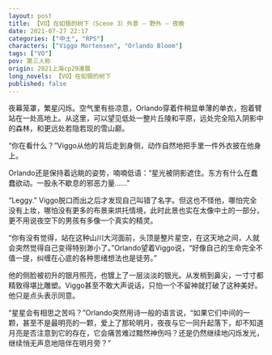 ```yaml
---
layout: post
title: 【VO】在如银的树下（Scene 3）外景 — 野外 — 夜晚
date: 2021-07-27 22:17
categories: ["中土", "RPS"]
characters: ["Viggo Mortensen", "Orlando Bloom"]
tags: ["VO"]
pov: 第三人称
origin: 2021上海cp29漫展
long_novels: 【VO】在如银的树下
published: false
---
```


夜幕笼罩，繁星闪烁。空气里有些凉意，Orlando穿着件稍显单薄的单衣，抱着臂站在一处高地上。从这里，可以望见低处一整片丘陵和平原，远处完全陷入阴影中的森林，和更远处若隐若现的雪山巅。

“你在看什么？”Viggo从他的背后走到身侧，动作自然地把手里一件外衣披在他身上。

Orlando还是保持着远眺的姿势，喃喃低语：“星光被阴影遮住。东方有什么在蠢蠢欲动。一股永不歇息的邪恶力量……”

“Leggy.” Viggo脱口而出之后才发现自己叫错了名字。但这也不怪他，哪怕完全没有上妆，哪怕没有更多的布景来烘托情境，此时此景也实在太像中土的一部分，更不用说夜空下的男孩有多像一个真实的精灵。

“你有没有觉得，站在这种山川大河面前，头顶是整片星空，在这天地之间，人就会突然觉得自己变得特别渺小了。”Orlando望着Viggo说，“好像自己的生命完全不值一提，纠缠在心底的各种思绪想法也是徒劳。”

他的侧脸被初升的银月照亮，也镀上了一层淡淡的银光。从发梢到鼻尖，一寸寸都精致得堪比雕塑。Viggo甚至不敢大声说话，只怕一个不留神就打破了这种美好。他只是点头表示同意。

“星星会有相思之苦吗？”Orlando突然用诗一般的语言说，“如果它们中间的一颗，甚至不是最明亮的一颗，爱上了那轮明月，夜夜与它一同升起落下，却不知道月亮是否注意到它的存在，它会痛苦难过黯然神伤吗？还是仍然继续地闪烁发光，继续悄无声息地陪伴在明月旁？”

